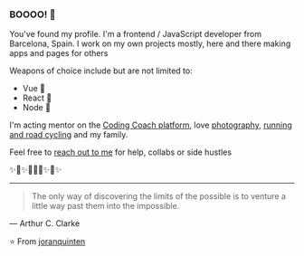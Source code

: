 ### BOOOO! :ghost:

You've found my profile.
I'm a frontend / JavaScript developer from Barcelona, Spain. 
I work on my own projects mostly, here and there making apps and pages for others

Weapons of choice include but are not limited to:
- Vue 💚
- React 💙
- Node 💛

I'm acting mentor on the [Coding Coach platform](https://mentors.codingcoach.io/?name=Joran+Quinten), love [photography](https://movingpixels.joranquinten.nl/), [running and road cycling](https://www.strava.com/athletes/11554004) and my family.

Feel free to [reach out to me](mailto:joran@joranquinten.nl) for help, collabs or side hustles

✨🚀✨👨🏻‍🚀✨🖖✨

---

> The only way of discovering the limits of the possible is to venture a little way past them into the impossible.

— Arthur C. Clarke

⭐️ From [joranquinten](https://github.com/joranquinten)
